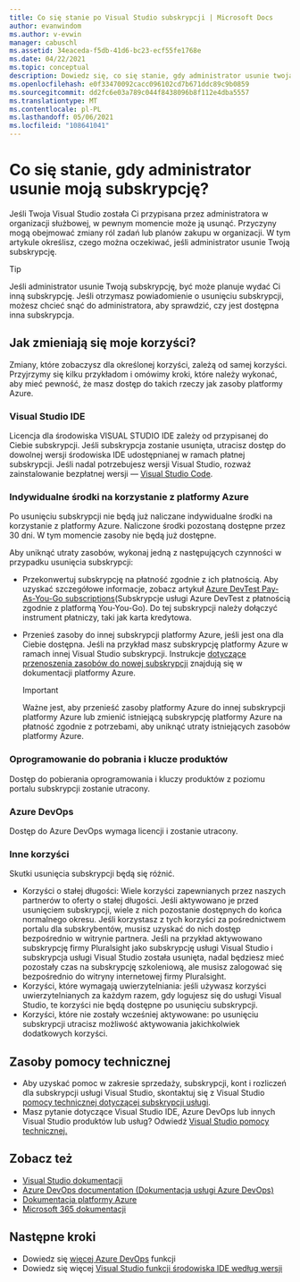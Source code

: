 ```yaml
---
title: Co się stanie po Visual Studio subskrypcji | Microsoft Docs
author: evanwindom
ms.author: v-evwin
manager: cabuschl
ms.assetid: 34eaceda-f5db-41d6-bc23-ecf55fe1768e
ms.date: 04/22/2021
ms.topic: conceptual
description: Dowiedz się, co się stanie, gdy administrator usunie twoją Visual Studio subskrypcję.
ms.openlocfilehash: e0f33470092cacc096102cd7b671ddc89c9b0859
ms.sourcegitcommit: dd2fc6e03a789c044f8438096b8f112e4dba5557
ms.translationtype: MT
ms.contentlocale: pl-PL
ms.lasthandoff: 05/06/2021
ms.locfileid: "108641041"
---
```

# <a name="what-happens-when-an-admin-removes-my-subscription"></a>Co się stanie, gdy administrator usunie moją subskrypcję?
Jeśli Twoja Visual Studio została Ci przypisana przez administratora w organizacji służbowej, w pewnym momencie może ją usunąć.  Przyczyny mogą obejmować zmiany ról zadań lub planów zakupu w organizacji.  W tym artykule określisz, czego można oczekiwać, jeśli administrator usunie Twoją subskrypcję.  

> [!TIP]
> Jeśli administrator usunie Twoją subskrypcję, być może planuje wydać Ci inną subskrypcję.  Jeśli otrzymasz powiadomienie o usunięciu subskrypcji, możesz chcieć snąć do administratora, aby sprawdzić, czy jest dostępna inna subskrypcja.  

## <a name="how-do-my-benefits-change"></a>Jak zmieniają się moje korzyści?
Zmiany, które zobaczysz dla określonej korzyści, zależą od samej korzyści.  Przyjrzymy się kilku przykładom i omówimy kroki, które należy wykonać, aby mieć pewność, że masz dostęp do takich rzeczy jak zasoby platformy Azure. 

### <a name="visual-studio-ide"></a>Visual Studio IDE
Licencja dla środowiska VISUAL STUDIO IDE zależy od przypisanej do Ciebie subskrypcji.  Jeśli subskrypcja zostanie usunięta, utracisz dostęp do dowolnej wersji środowiska IDE udostępnianej w ramach płatnej subskrypcji.  Jeśli nadal potrzebujesz wersji Visual Studio, rozważ zainstalowanie bezpłatnej wersji — [Visual Studio Code](https://code.visualstudio.com/).  

### <a name="individual-azure-credits"></a>Indywidualne środki na korzystanie z platformy Azure
Po usunięciu subskrypcji nie będą już naliczane indywidualne środki na korzystanie z platformy Azure.  Naliczone środki pozostaną dostępne przez 30 dni.  W tym momencie zasoby nie będą już dostępne. 

Aby uniknąć utraty zasobów, wykonaj jedną z następujących czynności w przypadku usunięcia subskrypcji:
- Przekonwertuj subskrypcję na płatność zgodnie z ich płatnością.  Aby uzyskać szczegółowe informacje, zobacz artykuł [Azure DevTest Pay-As-You-Go subscriptions](vs-azure-payg.md)(Subskrypcje usługi Azure DevTest z płatnością zgodnie z platformą You-You-Go).  Do tej subskrypcji należy dołączyć instrument płatniczy, taki jak karta kredytowa. 
- Przenieś zasoby do innej subskrypcji platformy Azure, jeśli jest ona dla Ciebie dostępna.  Jeśli na przykład masz subskrypcję platformy Azure w ramach innej Visual Studio subskrypcji.  Instrukcje [dotyczące przenoszenia zasobów do nowej subskrypcji](https://docs.microsoft.com/azure/azure-resource-manager/management/move-resource-group-and-subscription) znajdują się w dokumentacji platformy Azure.  

  > [!IMPORTANT]
  > Ważne jest, aby przenieść zasoby platformy Azure do innej subskrypcji platformy Azure lub zmienić istniejącą subskrypcję platformy Azure na płatność zgodnie z potrzebami, aby uniknąć utraty istniejących zasobów platformy Azure. 
 
### <a name="software-downloads-and-product-keys"></a>Oprogramowanie do pobrania i klucze produktów
Dostęp do pobierania oprogramowania i kluczy produktów z poziomu portalu subskrypcji zostanie utracony. 

### <a name="azure-devops"></a>Azure DevOps
Dostęp do Azure DevOps wymaga licencji i zostanie utracony.   

### <a name="other-benefits"></a>Inne korzyści 
Skutki usunięcia subskrypcji będą się różnić.  
- Korzyści o stałej długości: Wiele korzyści zapewnianych przez naszych partnerów to oferty o stałej długości.  Jeśli aktywowano je przed usunięciem subskrypcji, wiele z nich pozostanie dostępnych do końca normalnego okresu.  Jeśli korzystasz z tych korzyści za pośrednictwem portalu dla subskrybentów, musisz uzyskać do nich dostęp bezpośrednio w witrynie partnera.  Jeśli na przykład aktywowano subskrypcję firmy Pluralsight jako subskrypcję usługi Visual Studio i subskrypcja usługi Visual Studio została usunięta, nadal będziesz mieć pozostały czas na subskrypcję szkoleniową, ale musisz zalogować się bezpośrednio do witryny internetowej firmy Pluralsight. 
- Korzyści, które wymagają uwierzytelniania: jeśli używasz korzyści uwierzytelnianych za każdym razem, gdy logujesz się do usługi Visual Studio, te korzyści nie będą dostępne po usunięciu subskrypcji.  
- Korzyści, które nie zostały wcześniej aktywowane: po usunięciu subskrypcji utracisz możliwość aktywowania jakichkolwiek dodatkowych korzyści.  

## <a name="support-resources"></a>Zasoby pomocy technicznej
- Aby uzyskać pomoc w zakresie sprzedaży, subskrypcji, kont i rozliczeń dla subskrypcji usługi Visual Studio, skontaktuj się z Visual Studio [pomocy technicznej dotyczącej subskrypcji usługi](https://my.visualstudio.com/gethelp).
- Masz pytanie dotyczące Visual Studio IDE, Azure DevOps lub innych Visual Studio produktów lub usług?  Odwiedź [Visual Studio pomocy technicznej.](https://visualstudio.microsoft.com/support/)

## <a name="see-also"></a>Zobacz też
- [Visual Studio dokumentacji](/visualstudio/)
- [Azure DevOps documentation (Dokumentacja usługi Azure DevOps)](/azure/devops/)
- [Dokumentacja platformy Azure](/azure/)
- [Microsoft 365 dokumentacji](/microsoft-365/)

## <a name="next-steps"></a>Następne kroki
- Dowiedz się [więcej Azure DevOps](https://azure.microsoft.com/services/devops/) funkcji
- Dowiedz się więcej [Visual Studio funkcji środowiska IDE według wersji](https://visualstudio.microsoft.com/vs/compare/)